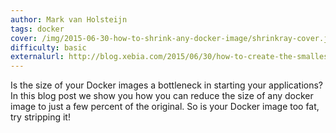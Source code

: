 ```yaml
---
author: Mark van Holsteijn
tags: docker
cover: /img/2015-06-30-how-to-shrink-any-docker-image/shrinkray-cover.jpg
difficulty: basic
externalurl: http://blog.xebia.com/2015/06/30/how-to-create-the-smallest-possible-docker-container-of-any-image/
---
```

Is the size of your Docker images a bottleneck in starting your applications? In this blog post we show you how you can reduce the size of any docker image to just a few percent of the original. So is your Docker image too fat, try stripping it!

